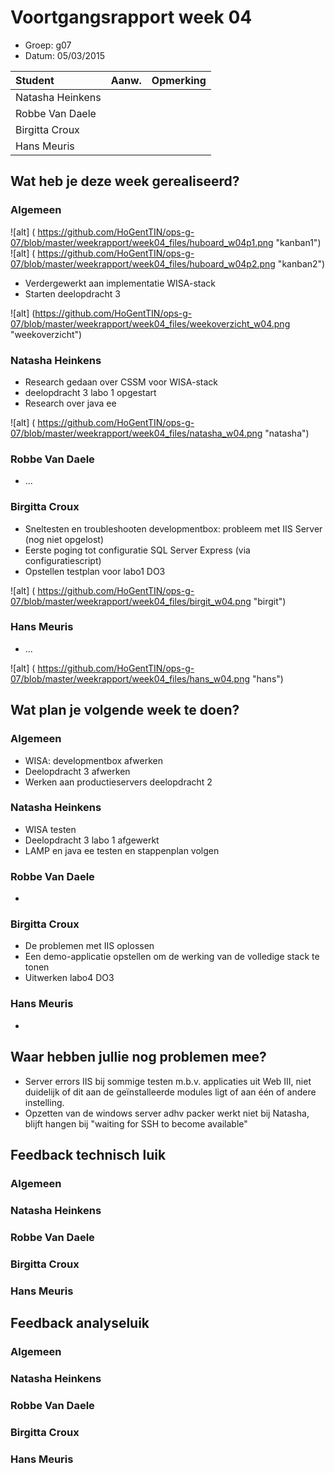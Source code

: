 # Voortgangsrapport week 04

* Groep: g07
* Datum: 05/03/2015

| Student  | Aanw. | Opmerking |
| :---     | :---  | :---      |
| Natasha Heinkens |       |           |
| Robbe Van Daele |       |           |
| Birgitta Croux |       |           |
| Hans Meuris |       |           |

## Wat heb je deze week gerealiseerd?

### Algemeen

![alt] ( https://github.com/HoGentTIN/ops-g-07/blob/master/weekrapport/week04_files/huboard_w04p1.png  "kanban1")
![alt] ( https://github.com/HoGentTIN/ops-g-07/blob/master/weekrapport/week04_files/huboard_w04p2.png  "kanban2") 

* Verdergewerkt aan implementatie WISA-stack
* Starten deelopdracht 3

![alt] (https://github.com/HoGentTIN/ops-g-07/blob/master/weekrapport/week04_files/weekoverzicht_w04.png "weekoverzicht")

### Natasha Heinkens

* Research gedaan over CSSM voor WISA-stack
* deelopdracht 3 labo 1 opgestart
* Research over java ee

![alt] ( https://github.com/HoGentTIN/ops-g-07/blob/master/weekrapport/week04_files/natasha_w04.png "natasha")

### Robbe Van Daele

* ...


### Birgitta Croux

* Sneltesten en troubleshooten developmentbox: probleem met IIS Server (nog niet opgelost)
* Eerste poging tot configuratie SQL Server Express (via configuratiescript)
* Opstellen testplan voor labo1 DO3

![alt] ( https://github.com/HoGentTIN/ops-g-07/blob/master/weekrapport/week04_files/birgit_w04.png  "birgit")

### Hans Meuris

* ...

![alt] ( https://github.com/HoGentTIN/ops-g-07/blob/master/weekrapport/week04_files/hans_w04.png  "hans")

## Wat plan je volgende week te doen?

### Algemeen

* WISA: developmentbox afwerken
* Deelopdracht 3 afwerken
* Werken aan productieservers deelopdracht 2

### Natasha Heinkens

* WISA testen 
* Deelopdracht 3 labo 1 afgewerkt
* LAMP en java ee testen en stappenplan volgen

### Robbe Van Daele

*

### Birgitta Croux

* De problemen met IIS oplossen
* Een demo-applicatie opstellen om de werking van de volledige stack te tonen
* Uitwerken labo4 DO3

### Hans Meuris

*

## Waar hebben jullie nog problemen mee?

* Server errors IIS bij sommige testen m.b.v. applicaties uit Web III, niet duidelijk of dit aan de geïnstalleerde modules ligt of aan één of andere instelling.  
* Opzetten van de windows server adhv packer werkt niet bij Natasha, blijft hangen bij "waiting for SSH to become available"

## Feedback technisch luik

### Algemeen

### Natasha Heinkens
### Robbe Van Daele
### Birgitta Croux
### Hans Meuris

## Feedback analyseluik

### Algemeen

### Natasha Heinkens
### Robbe Van Daele
### Birgitta Croux
### Hans Meuris

